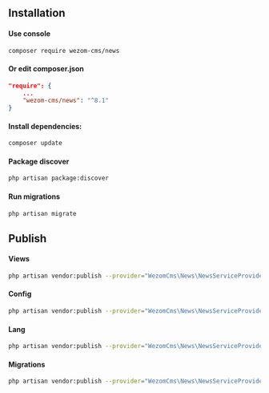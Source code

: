 ## Installation

#### Use console
```bash
composer require wezom-cms/news
```
#### Or edit composer.json
```json
"require": {
    ...
    "wezom-cms/news": "^8.1"
}
```
#### Install dependencies:
```bash
composer update
```
#### Package discover
```bash
php artisan package:discover
```
#### Run migrations
```bash
php artisan migrate
```

## Publish
#### Views
```bash
php artisan vendor:publish --provider="WezomCms\News\NewsServiceProvider" --tag="views"
```
#### Config
```bash
php artisan vendor:publish --provider="WezomCms\News\NewsServiceProvider" --tag="config"
```
#### Lang
```bash
php artisan vendor:publish --provider="WezomCms\News\NewsServiceProvider" --tag="lang"
```
#### Migrations
```bash
php artisan vendor:publish --provider="WezomCms\News\NewsServiceProvider" --tag="migrations"
```
